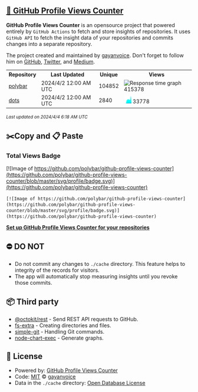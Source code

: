 ## [🚀 GitHub Profile Views Counter](https://github.com/gayanvoice/github-profile-views-counter)
**GitHub Profile Views Counter** is an opensource project that powered entirely by  `GitHub Actions` to fetch and store insights of repositories.
It uses `GitHub API` to fetch the insight data of your repositories and commits changes into a separate repository.

The project created and maintained by [gayanvoice](https://github.com/gayanvoice). Don't forget to follow him on [GitHub](https://github.com/gayanvoice), [Twitter](https://twitter.com/gayanvoice), and [Medium](https://gayanvoice.medium.com/).

<table>
	<tr>
		<th>
			Repository
		</th>
		<th>
			Last Updated
		</th>
		<th>
			Unique
		</th>
		<th>
			Views
		</th>
	</tr>
	<tr>
		<td>
			<a href="https://github.com/polybar/github-profile-views-counter/tree/master/readme/59212953/year.md">
				polybar
			</a>
		</td>
		<td>
			2024/4/2 12:00 AM UTC
		</td>
		<td>
			104852
		</td>
		<td>
			<img alt="Response time graph" src="https://github.com/polybar/github-profile-views-counter/raw/master/graph/59212953/small/year.png" height="20"> 415378
		</td>
	</tr>
	<tr>
		<td>
			<a href="https://github.com/jaagr/github-profile-views-counter/tree/master/readme/59114008/year.md">
				dots
			</a>
		</td>
		<td>
			2024/4/2 12:00 AM UTC
		</td>
		<td>
			2840
		</td>
		<td>
			<img alt="Response time graph" src="https://github.com/jaagr/github-profile-views-counter/raw/master/graph/59114008/small/year.png" height="20"> 33778
		</td>
	</tr>
</table>

<small><i>Last updated on 2024/4/4 6:18 AM UTC</i></small>

## ✂️Copy and 📋 Paste
### Total Views Badge
[![Image of https://github.com/polybar/github-profile-views-counter](https://github.com/polybar/github-profile-views-counter/blob/master/svg/profile/badge.svg)](https://github.com/polybar/github-profile-views-counter)

```readme
[![Image of https://github.com/polybar/github-profile-views-counter](https://github.com/polybar/github-profile-views-counter/blob/master/svg/profile/badge.svg)](https://github.com/polybar/github-profile-views-counter)
```
[**Set up GitHub Profile Views Counter for your repositories**](https://github.com/gayanvoice/github-profile-views-counter)
## ⛔ DO NOT
- Do not commit any changes to `./cache` directory. This feature helps to integrity of the records for visitors.
- The app will automatically stop measuring insights until you revoke those commits.
## 📦 Third party

- [@octokit/rest](https://www.npmjs.com/package/@octokit/rest) - Send REST API requests to GitHub.
- [fs-extra](https://www.npmjs.com/package/fs-extra) - Creating directories and files.
- [simple-git](https://www.npmjs.com/package/simple-git) - Handling Git commands.
- [node-chart-exec](https://www.npmjs.com/package/node-chart-exec) - Generate graphs.
## 📄 License
- Powered by: [GitHub Profile Views Counter](https://github.com/gayanvoice/github-profile-views-counter)
- Code: [MIT](./LICENSE) © [gayanvoice](https://github.com/gayanvoice)
- Data in the `./cache` directory: [Open Database License](https://opendatacommons.org/licenses/odbl/1-0/)
